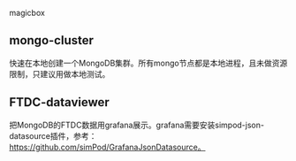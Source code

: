 
magicbox


## mongo-cluster

快速在本地创建一个MongoDB集群。所有mongo节点都是本地进程，且未做资源限制，只建议用做本地测试。

## FTDC-dataviewer

把MongoDB的FTDC数据用grafana展示。grafana需要安装simpod-json-datasource插件，参考：https://github.com/simPod/GrafanaJsonDatasource。
